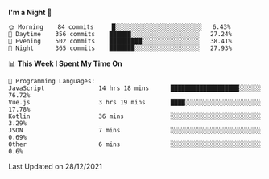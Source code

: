 <!--START_SECTION:waka-->
**I'm a Night 🦉** 

```text
🌞 Morning    84 commits     █░░░░░░░░░░░░░░░░░░░░░░░░   6.43% 
🌆 Daytime    356 commits    ██████░░░░░░░░░░░░░░░░░░░   27.24% 
🌃 Evening    502 commits    █████████░░░░░░░░░░░░░░░░   38.41% 
🌙 Night      365 commits    ███████░░░░░░░░░░░░░░░░░░   27.93%

```


📊 **This Week I Spent My Time On** 

```text
💬 Programming Languages: 
JavaScript               14 hrs 18 mins      ███████████████████░░░░░░   76.72% 
Vue.js                   3 hrs 19 mins       ████░░░░░░░░░░░░░░░░░░░░░   17.78% 
Kotlin                   36 mins             ░░░░░░░░░░░░░░░░░░░░░░░░░   3.29% 
JSON                     7 mins              ░░░░░░░░░░░░░░░░░░░░░░░░░   0.69% 
Other                    6 mins              ░░░░░░░░░░░░░░░░░░░░░░░░░   0.6%

```


 Last Updated on 28/12/2021
<!--END_SECTION:waka-->
